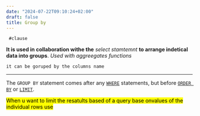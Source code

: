 ```yaml
---
date: "2024-07-22T09:10:24+02:00"
draft: false
title: Group by
---
```


     #clause 

**It is used in collaboration withe the** *select stamtemnt* **to
arrange indetical data into groups**. *Used with aggreegates functions*

    it can be goruped by the columns name 

------------------------------------------------------------------------

The `GROUP BY` statement comes after
any [`WHERE`](https://www.codecademy.com/resources/docs/sql/commands/where?page_ref:%20catalog) statements,
but
before [`ORDER BY`](https://www.codecademy.com/resources/docs/sql/commands/order-by?page_ref=catalog) or [`LIMIT`](https://www.codecademy.com/resources/docs/sql/commands/limit?page_ref=catalog).

<mark class="hltr-pomarancza">When u want to limit the resatults based
of a query base onvalues of the individual rows use </mark>
